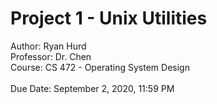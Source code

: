 # Project 1 - Unix Utilities
Author: Ryan Hurd<br/>
Professor: Dr. Chen<br/>
Course: CS 472 - Operating System Design<br/>  
Due Date: September 2, 2020, 11:59 PM<br/>